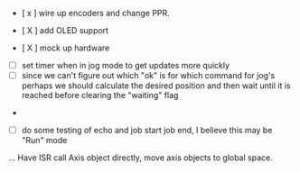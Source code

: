 - [ x ] wire up encoders and change PPR.

- [ X ] add OLED support
- [ X ] mock up hardware
- [ ]  set timer when in jog mode to get updates more quickly
- [ ] since we can't figure out which "ok" is for which command for jog's perhaps we should calculate the desired position and then wait until it is reached before clearing the "waiting" flag
-
- [ ] do some testing of echo and job start job end, I believe this may be "Run" mode


...  Have ISR call Axis object directly, move axis objects to global space.

